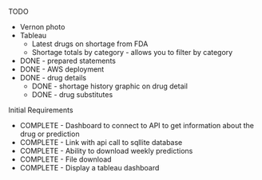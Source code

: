 TODO
* Vernon photo
* Tableau
    * Latest drugs on shortage from FDA
    * Shortage totals by category - allows you to filter by category
* DONE - prepared statements
* DONE - AWS deployment
* DONE - drug details
    * DONE - shortage history graphic on drug detail
    * DONE - drug substitutes

Initial Requirements
- COMPLETE - Dashboard to connect to API to get information about the drug or prediction
- COMPLETE - Link with api call to sqllite database
- COMPLETE - Ability to download weekly predictions
- COMPLETE - File download
- COMPLETE - Display a tableau dashboard
